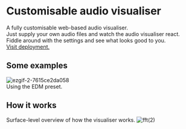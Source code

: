 # Customisable audio visualiser
A fully customisable web-based audio visualiser.\
Just supply your own audio files and watch the audio visualiser react.\
Fiddle around with the settings and see what looks good to you.\
[Visit deployment.](https://elliot-mb.github.io/custom-visualiser/)

## Some examples
![ezgif-2-7615ce2da058](https://user-images.githubusercontent.com/45922387/119244415-6dea5a00-bb68-11eb-8152-47dd370cb96a.gif)\
Using the EDM preset.

## How it works
Surface-level overview of how the visualiser works.
![fft(2)](https://user-images.githubusercontent.com/45922387/128700034-1422ea53-bba1-42a3-90e3-cc2698ef1a4d.png)
